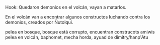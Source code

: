 Hook: Quedaron demonios en el volcán, vayan a matarlos.


En el volcán van a encontrar algunos constructos luchando contra los demonios, creados por Ñutolqui.

pelea en bosque, bosque está corrupto, encuentran construcots amiwis
pelea en volcán, baphomet, mecha
horda, ayuad de dimitry/hanp'Atu
